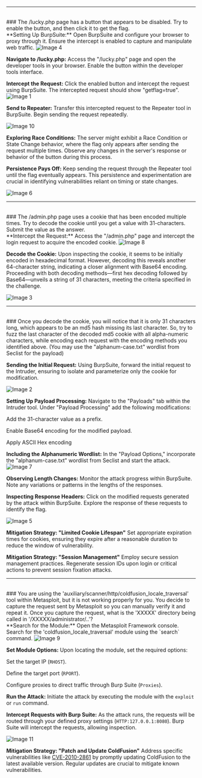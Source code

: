 
---
<br>
### The /lucky.php page has a button that appears to be disabled. Try to enable the button, and then click it to get the flag.
<br>
**Setting Up BurpSuite:**
Open BurpSuite and configure your browser to proxy through it. Ensure the intercept is enabled to capture and manipulate web traffic.

<img class="post-image-small" src="{{site.baseurl}}\assets\images\2023-12-1-Web-Proxies-Skill_Assessmnent_images\images\image4.png" alt="Image 4">

**Navigate to /lucky.php:**
Access the "/lucky.php" page and open the developer tools in your browser. Enable the button within the developer tools interface.


**Intercept the Request:**
Click the enabled button and intercept the request using BurpSuite. The intercepted request should show "getflag=true".
<img class="post-image-big" src="{{site.baseurl}}\assets\images\2023-12-1-Web-Proxies-Skill_Assessmnent_images\images\image1.png" alt="Image 1">

**Send to Repeater:**
Transfer this intercepted request to the Repeater tool in BurpSuite. Begin sending the request repeatedly.

<img class="post-image-big" src="{{site.baseurl}}\assets\images\2023-12-1-Web-Proxies-Skill_Assessmnent_images\images\image10.png" alt="Image 10">

**Exploring Race Conditions:**
The server might exhibit a Race Condition or State Change behavior, where the flag only appears after sending the request multiple times. Observe any changes in the server's response or behavior of the button during this process.

**Persistence Pays Off:**
Keep sending the request through the Repeater tool until the flag eventually appears. This persistence and experimentation are crucial in identifying vulnerabilities reliant on timing or state changes.

<img class="post-image-big" src="{{site.baseurl}}\assets\images\2023-12-1-Web-Proxies-Skill_Assessmnent_images\images\image6.png" alt="Image 6">

---
<br>
### The /admin.php page uses a cookie that has been encoded multiple times. Try to decode the cookie until you get a value with 31-characters. Submit the value as the answer.
<br>
**Intercept the Request:**
Access the "/admin.php" page and intercept the login request to acquire the encoded cookie.

<img class="post-image-small" src="{{site.baseurl}}\assets\images\2023-12-1-Web-Proxies-Skill_Assessmnent_images\images\image8.png" alt="Image 8">


**Decode the Cookie:**
Upon inspecting the cookie, it seems to be initially encoded in hexadecimal format. However, decoding this reveals another 64-character string, indicating a closer alignment with Base64 encoding. Proceeding with both decoding methods—first hex decoding followed by Base64—unveils a string of 31 characters, meeting the criteria specified in the challenge.

<img class="post-image-big" src="{{site.baseurl}}\assets\images\2023-12-1-Web-Proxies-Skill_Assessmnent_images\images\image3.png" alt="Image 3">

---
<br>
### Once you decode the cookie, you will notice that it is only 31 characters long, which appears to be an md5 hash missing its last character. So, try to fuzz the last character of the decoded md5 cookie with all alpha-numeric characters, while encoding each request with the encoding methods you identified above. (You may use the "alphanum-case.txt" wordlist from Seclist for the payload) 
<br>

**Sending the Initial Request:**
Using BurpSuite, forward the initial request to the Intruder, ensuring to isolate and parameterize only the cookie for modification.

<img class="post-image-big" src="{{site.baseurl}}\assets\images\2023-12-1-Web-Proxies-Skill_Assessmnent_images\images\image2.png" alt="Image 2">

**Setting Up Payload Processing:**
Navigate to the "Payloads" tab within the Intruder tool. Under "Payload Processing" add the following modifications:

Add the 31-character value as a prefix.

Enable Base64 encoding for the modified payload.

Apply ASCII Hex encoding


**Including the Alphanumeric Wordlist:**
In the "Payload Options," incorporate the "alphanum-case.txt" wordlist from Seclist and start the attack.
<img class="post-image-big" src="{{site.baseurl}}\assets\images\2023-12-1-Web-Proxies-Skill_Assessmnent_images\images\image7.png" alt="Image 7">

**Observing Length Changes:**
Monitor the attack progress within BurpSuite. Note any variations or patterns in the lengths of the responses.

**Inspecting Response Headers:**
Click on the modified requests generated by the attack within BurpSuite. Explore the response of these requests to identify the flag.

<img class="post-image-big" src="{{site.baseurl}}\assets\images\2023-12-1-Web-Proxies-Skill_Assessmnent_images\images\image5.png" alt="Image 5">

**Mitigation Strategy: "Limited Cookie Lifespan"** Set appropriate expiration times for cookies, ensuring they expire after a reasonable duration to reduce the window of vulnerability.

**Mitigation Strategy: "Session Management"** Employ secure session management practices. Regenerate session IDs upon login or critical actions to prevent session fixation attacks.

---
<br>
### You are using the 'auxiliary/scanner/http/coldfusion_locale_traversal' tool within Metasploit, but it is not working properly for you. You decide to capture the request sent by Metasploit so you can manually verify it and repeat it. Once you capture the request, what is the 'XXXXX' directory being called in '/XXXXX/administrator/..'?
<br>
**Search for the Module:** Open the Metasploit Framework console. Search for the 'coldfusion_locale_traversal' module using the `search` command.

<img class="post-image-big" src="{{site.baseurl}}\assets\images\2023-12-1-Web-Proxies-Skill_Assessmnent_images\images\image9.png" alt="Image 9">

**Set Module Options:** Upon locating the module, set the required options:

Set the target IP (`RHOST`).

Define the target port (`RPORT`).

Configure proxies to direct traffic through Burp Suite (`Proxies`).

**Run the Attack:** Initiate the attack by executing the module with the `exploit` or `run` command.

**Intercept Requests with Burp Suite:** As the attack runs, the requests will be routed through your defined proxy settings (`HTTP:127.0.0.1:8080`). Burp Suite will intercept the requests, allowing inspection.

<img class="post-image-big" src="{{site.baseurl}}\assets\images\2023-12-1-Web-Proxies-Skill_Assessmnent_images\images\image11.png" alt="Image 11">

**Mitigation Strategy: "Patch and Update ColdFusion"** Address specific vulnerabilities like [CVE-2010-2861](https://cve.mitre.org/cgi-bin/cvename.cgi?name=CVE-2010-2861) by promptly updating ColdFusion to the latest available version. Regular updates are crucial to mitigate known vulnerabilities.
